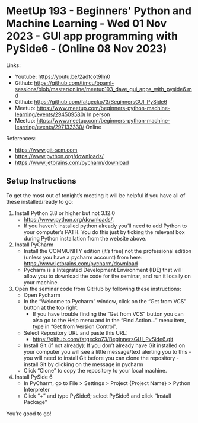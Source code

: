 # MeetUp 193 - Beginners' Python and Machine Learning - Wed 01 Nov 2023 - GUI app programming with PySide6 - (Online 08 Nov 2023)

Links:

- Youtube: <https://youtu.be/2adtcot9lm0>
- Github:  <https://github.com/timcu/bpaml-sessions/blob/master/online/meetup193_dave_gui_apps_with_pyside6.md>
- Github:  <https://github.com/fatgecko73/BeginnersGUI_PySide6>
- Meetup:  <https://www.meetup.com/beginners-python-machine-learning/events/294509580/> In person
- Meetup:  <https://www.meetup.com/beginners-python-machine-learning/events/297133330/> Online

References:

- <https://www.git-scm.com>
- <https://www.python.org/downloads/>
- <https://www.jetbrains.com/pycharm/download>

## Setup Instructions

To get the most out of tonight’s meeting it will be helpful if you have all of these installed/ready to go:

1. Install Python 3.8 or higher but not 3.12.0
    - <https://www.python.org/downloads/>.
    - If you haven’t installed python already you’ll need to add Python to your computer’s PATH.  You do this just by ticking the relevant box during Python installation from the website above.
2. Install PyCharm
    - Install the COMMUNITY edition (it’s free) not the professional edition (unless you have a pycharm account) from here: <https://www.jetbrains.com/pycharm/download>
    - Pycharm is a Integrated Development Environment (IDE) that will allow you to download the code for the seminar, and run it locally on your machine.
3. Open the seminar code from GitHub by following these instructions:
    - Open Pycharm
    - In the “Welcome to Pycharm” window, click on the “Get from VCS” button at the top right.
        - If you have trouble finding the “Get from VCS” button you can also go to the Help menu and in the “Find Action…” menu item, type in “Get from Version Control”.
    - Select Repository URL and paste this URL:
        - <https://github.com/fatgecko73/BeginnersGUI_PySide6.git>
    - Install Git (if not already): If you don’t already have Git installed on your computer you will see a little message/text alerting you to this - you will need to install Git before you can clone the repository - install Git by clicking on the message in pycharm
    - Click “Clone” to copy the repository to your local machine.
4. Install PySide 6
    - In PyCharm, go to File > Settings > Project {Project Name} >  Python Interpreter
    - Click “+”  and type PySide6; select PySide6 and click “Install Package”

You’re good to go!
